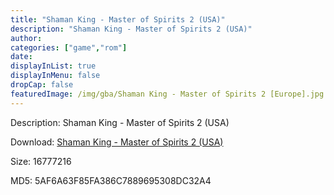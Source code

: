 ```yaml
---
title: "Shaman King - Master of Spirits 2 (USA)"
description: "Shaman King - Master of Spirits 2 (USA)"
author: 
categories: ["game","rom"]
date: 
displayInList: true
displayInMenu: false
dropCap: false
featuredImage: /img/gba/Shaman King - Master of Spirits 2 [Europe].jpg
---
```


Description: Shaman King - Master of Spirits 2 (USA)

Download: <a style="text-decoration:underline;" href="https://mega.nz/#!6bQEwKra!H5dHxyYSd0bLCz3jotyrD3xuvlmo3NvtbF1x3Duwyu0" target = "_blank" rel = "nofollow" > Shaman King - Master of Spirits 2 (USA)</a>

Size: 16777216

MD5: 5AF6A63F85FA386C7889695308DC32A4

